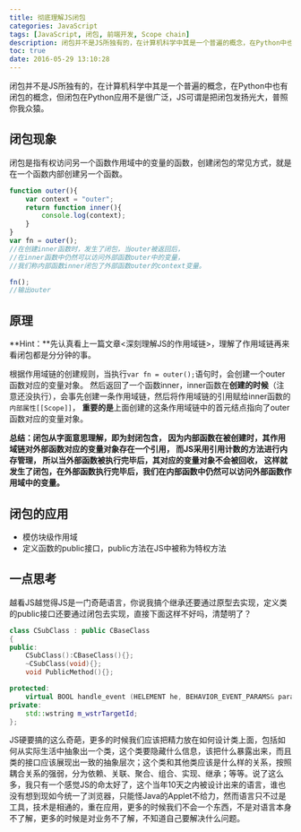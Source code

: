 ```yaml
---
title: 彻底理解JS闭包
categories: JavaScript
tags: [JavaScript, 闭包, 前端开发, Scope chain]
description: 闭包并不是JS所独有的，在计算机科学中其是一个普遍的概念，在Python中也有闭包的概念，但闭包在Python应用不是很广泛，JS可谓是把闭包发扬光大，普照你我众猿。
toc: true
date: 2016-05-29 13:10:28
---
```

闭包并不是JS所独有的，在计算机科学中其是一个普遍的概念，在Python中也有闭包的概念，但闭包在Python应用不是很广泛，JS可谓是把闭包发扬光大，普照你我众猿。
<!--more-->

## 闭包现象
闭包是指有权访问另一个函数作用域中的变量的函数，创建闭包的常见方式，就是在一个函数内部创建另一个函数。
```JavaScript
function outer(){
    var context = "outer";
    return function inner(){
        console.log(context);
    }
}
var fn = outer();
//在创建inner函数时，发生了闭包，当outer被返回后，
//在inner函数中仍然可以访问外部函数outer中的变量，
//我们称内部函数inner闭包了外部函数outer的context变量。

fn();
//输出outer
```

## 原理
**Hint：**先认真看上一篇文章<深刻理解JS的作用域链>，理解了作用域链再来看闭包都是分分钟的事。

根据作用域链的创建规则，当执行`var fn = outer();`语句时，会创建一个outer函数对应的变量对象。
然后返回了一个函数inner，inner函数在**创建的时候**（注意还没执行），会事先创建一条作用域链，然后将作用域链的引用赋给inner函数的`内部属性[[Scope]]`，
**重要的是**上面创建的这条作用域链中的首元结点指向了outer函数对应的变量对象。

**总结：闭包从字面意思理解，即为封闭包含，
因为内部函数在被创建时，其作用域链对外部函数对应的变量对象存在一个引用，
而JS采用引用计数的方法进行内存管理，
所以当外部函数被执行完毕后，其对应的变量对象不会被回收，
这样就发生了闭包，在外部函数执行完毕后，我们在内部函数中仍然可以访问外部函数作用域中的变量。**

## 闭包的应用
- 模仿块级作用域
- 定义函数的public接口，public方法在JS中被称为特权方法

## 一点思考
越看JS越觉得JS是一门奇葩语言，你说我搞个继承还要通过原型去实现，定义类的public接口还要通过闭包去实现，直接下面这样不好吗，清楚明了？
```C++
class CSubClass : public CBaseClass
{
public:
    CSubClass():CBaseClass(){};
    ~CSubClass(void){};
    void PublicMethod(){};

protected:
    virtual BOOL handle_event (HELEMENT he, BEHAVIOR_EVENT_PARAMS& params); 
private:
    std::wstring m_wstrTargetId;
};
```
JS硬要搞的这么奇葩，更多的时候我们应该把精力放在如何设计类上面，包括如何从实际生活中抽象出一个类，这个类要隐藏什么信息，该把什么暴露出来，而且类的接口应该展现出一致的抽象层次；这个类和其他类应该是什么样的关系，按照耦合关系的强弱，分为依赖、关联、聚合、组合、实现、继承；等等。说了这么多，我只有一个感觉JS的命太好了，这个当年10天之内被设计出来的语言，谁也没有想到现如今统一了浏览器，只能怪Java的Applet不给力，然而语言只不过是工具，技术是相通的，重在应用，更多的时候我们不会一个东西，不是对语言本身不了解，更多的时候是对业务不了解，不知道自己要解决什么问题。

